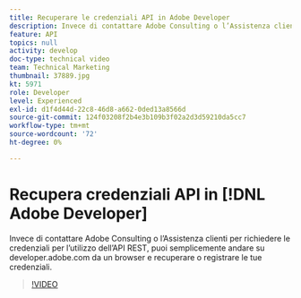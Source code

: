 ```yaml
---
title: Recuperare le credenziali API in Adobe Developer
description: Invece di contattare Adobe Consulting o l’Assistenza clienti per richiedere le credenziali per l’utilizzo dell’API REST, puoi semplicemente andare su developer.adobe.com da un browser e recuperare o registrare le tue credenziali.
feature: API
topics: null
activity: develop
doc-type: technical video
team: Technical Marketing
thumbnail: 37889.jpg
kt: 5971
role: Developer
level: Experienced
exl-id: d1f4d44d-22c8-46d8-a662-0ded13a8566d
source-git-commit: 124f03208f2b4e3b109b3f02a2d3d59210da5cc7
workflow-type: tm+mt
source-wordcount: '72'
ht-degree: 0%

---
```


# Recupera credenziali API in [!DNL Adobe Developer]

Invece di contattare Adobe Consulting o l’Assistenza clienti per richiedere le credenziali per l’utilizzo dell’API REST, puoi semplicemente andare su developer.adobe.com da un browser e recuperare o registrare le tue credenziali.

>[!VIDEO](https://video.tv.adobe.com/v/37889/?quality=12&learn=on)
